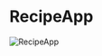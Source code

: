 ﻿# RecipeApp
 ![RecipeApp](https://github.com/user-attachments/assets/b88e680f-7a2d-40b8-a496-72cc65fef480)
